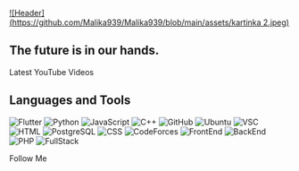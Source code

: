[![Header](https://github.com/Malika939/Malika939/blob/main/assets/kartinka 2.jpeg)]()

## The future is in our hands.

Latest YouTube Videos

## Languages and Tools
![Flutter](https://img.shields.io/badge/-Flutter-090909?style=for-the-badge&logo=flutter&logoColor=47C5FB)
![Python](https://img.shields.io/badge/-Python-092050?style=for-the-badge&logo=appveyor)
![JavaScript](https://img.shields.io/badge/-JavaScript-090909?style=for-the-badge&logo=appveyor)
![C++](https://img.shields.io/badge/-C++-1589F0?style=for-the-badge&logo=C%2b%2b&LogoColor=6296CC)
![GitHub](https://img.shields.io/badge/-GitHub-090909?style=for-the-badge&logo=appveyor)
![Ubuntu](https://img.shields.io/badge/-Ubuntu-f03c15?style=for-the-badge&logo=appveyor)
![VSC](https://img.shields.io/badge/-VSC-096090?style=for-the-badge&logo=appveyor)
![HTML](https://img.shields.io/badge/-HTML-090909?style=for-the-badge&logo=appveyor)
![PostgreSQL](https://img.shields.io/badge/-PostgreSQL-099040?style=for-the-badge&logo=appveyor)
![CSS](https://img.shields.io/badge/-CSS-090909?style=for-the-badge&logo=appveyor)
![CodeForces](https://img.shields.io/badge/-CodeForces-c5f015?style=for-the-badge&logo=appveyor)
![FrontEnd](https://img.shields.io/badge/-FrontEnd-090909?style=for-the-badge&logo=appveyor)
![BackEnd](https://img.shields.io/badge/-BackEnd-509080?style=for-the-badge&logo=appveyor)
![PHP](https://img.shields.io/badge/-PHP-090909?style=for-the-badge&logo=appveyor)
![FullStack](https://img.shields.io/badge/-Fullstack-505090?style=for-the-badge&logo=appveyor)

 Follow Me

